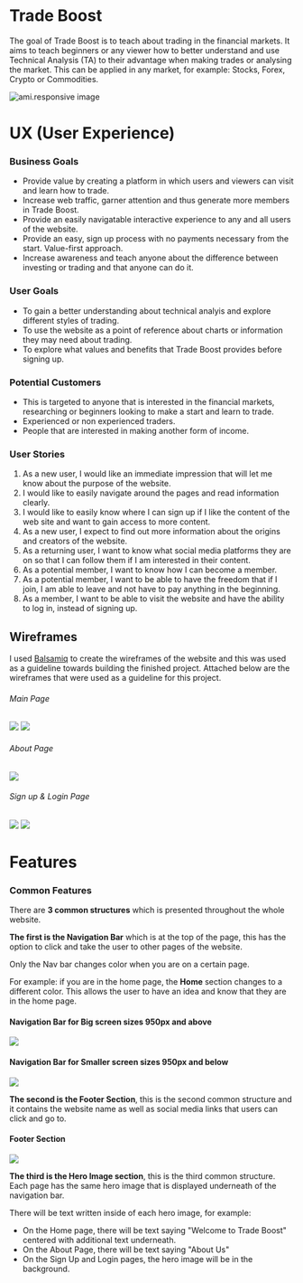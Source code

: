 # Trade Boost

The goal of Trade Boost is to teach about trading in the financial markets. It aims to teach beginners or any viewer how to better understand and use Technical Analysis (TA) to their advantage when making trades or analysing the market. This can be applied in any market, for example: Stocks, Forex, Crypto or Commodities.

![ami.responsive image](assets/images/ami-responsive.jpg)

# UX (User Experience)

### Business Goals
 - Provide value by creating a platform in which users and viewers can visit and learn how to trade.
 - Increase web traffic, garner attention and thus generate more members in Trade Boost.
 - Provide an easily navigatable interactive experience to any and all users of the website.
 - Provide an easy, sign up process with no payments necessary from the start. Value-first approach.
 - Increase awareness and teach anyone about the difference between investing or trading and that anyone can do it.

 ### User Goals
- To gain a better understanding about technical analyis and explore different styles of trading.
- To use the website as a point of reference about charts or information they may need about trading.
- To explore what values and benefits that Trade Boost provides before signing up.

### Potential Customers
- This is targeted to anyone that is interested in the financial markets, researching or beginners looking to make a start and learn to trade.
- Experienced or non experienced traders.
- People that are interested in making another form of income.

### User Stories

1. As a new user, I would like an immediate impression that will let me know about the purpose of the website.
2. I would like to easily navigate around the pages and read information clearly.
3. I would like to easily know where I can sign up if I like the content of the web site and want to gain access to more content.
4. As a new user, I expect to find out more information about the origins and creators of the website.
5. As a returning user, I want to know what social media platforms they are on so that I can follow them if I am interested in their content.
6. As a potential member, I want to know how I can become a member.
7. As a potential member, I want to be able to have the freedom that if I join, I am able to leave and not have to pay anything in the beginning.
8. As a member, I want to be able to visit the website and have the ability to log in, instead of signing up.

## Wireframes

I used [Balsamiq](https://balsamiq.com/wireframes/) to create the wireframes of the website and this was used as a guideline towards building the finished project. Attached below are the wireframes that were used as a guideline for this project.

###### Main Page

<img src="assets/images/main-page1.jpg">

<img src="assets/images/main-page2.jpg">

###### About Page

<img src="assets/images/about.page.jpg">

###### Sign up & Login Page

<img src="assets/images/signup.page.jpg">

<img src="assets/images/login.page.jpg">

# Features

### Common Features

There are **3 common structures** which is presented throughout the whole website.

**The first is the Navigation Bar** which is at the top of the page, this has the option to click and take the user to other pages of the website. 

Only the Nav bar changes color when you are on a certain page. 

For example: if you are in the home page, the **Home** section changes to a different color. This allows the user to have an idea and know that they are in the home page.

#### Navigation Bar for Big screen sizes 950px and above

<img src="assets/images/nav-bar-big.jpg">

#### Navigation Bar for Smaller screen sizes 950px and below

<img src="assets/images/nav-bar-small.jpg">


**The second is the Footer Section**, this is the second common structure and it contains the website name as well as social media links that users can click and go to.

#### Footer Section

<img src="assets/images/footer.jpg">

**The third is the Hero Image section**, this is the third common structure. Each page has the same hero image that is displayed underneath of the navigation bar. 

There will be text written inside of each hero image, for example:
- On the Home page, there will be text saying "Welcome to Trade Boost" centered with additional text underneath.
- On the About Page, there will be text saying "About Us"
- On the Sign Up and Login pages, the hero image will be in the background.



